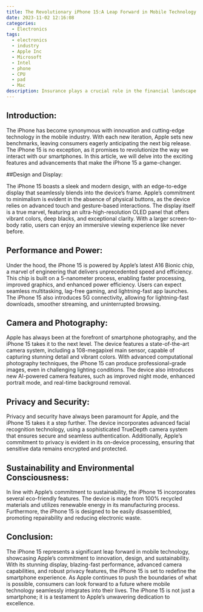 ```yaml
---
title: The Revolutionary iPhone 15:A Leap Forward in Mobile Technology
date: 2023-11-02 12:16:08
categories:
  - Electronics
tags:
  - electronics
  - industry
  - Apple Inc
  - Microsoft
  - Intel
  - phone
  - CPU
  - pad
  - Mac
description: Insurance plays a crucial role in the financial landscape of the United States, providing individuals and businesses with protection against unforeseen risks.
---
```


## Introduction:

The iPhone has become synonymous with innovation and cutting-edge technology in the mobile industry. With each new iteration, Apple sets new benchmarks, leaving consumers eagerly anticipating the next big release. The iPhone 15 is no exception, as it promises to revolutionize the way we interact with our smartphones. In this article, we will delve into the exciting features and advancements that make the iPhone 15 a game-changer.

##Design and Display:

The iPhone 15 boasts a sleek and modern design, with an edge-to-edge display that seamlessly blends into the device’s frame. Apple’s commitment to minimalism is evident in the absence of physical buttons, as the device relies on advanced touch and gesture-based interactions. The display itself is a true marvel, featuring an ultra-high-resolution OLED panel that offers vibrant colors, deep blacks, and exceptional clarity. With a larger screen-to-body ratio, users can enjoy an immersive viewing experience like never before.

## Performance and Power:

Under the hood, the iPhone 15 is powered by Apple’s latest A16 Bionic chip, a marvel of engineering that delivers unprecedented speed and efficiency. This chip is built on a 5-nanometer process, enabling faster processing, improved graphics, and enhanced power efficiency. Users can expect seamless multitasking, lag-free gaming, and lightning-fast app launches. The iPhone 15 also introduces 5G connectivity, allowing for lightning-fast downloads, smoother streaming, and uninterrupted browsing.

## Camera and Photography:

Apple has always been at the forefront of smartphone photography, and the iPhone 15 takes it to the next level. The device features a state-of-the-art camera system, including a 108-megapixel main sensor, capable of capturing stunning detail and vibrant colors. With advanced computational photography techniques, the iPhone 15 can produce professional-grade images, even in challenging lighting conditions. The device also introduces new AI-powered camera features, such as improved night mode, enhanced portrait mode, and real-time background removal.

## Privacy and Security:

Privacy and security have always been paramount for Apple, and the iPhone 15 takes it a step further. The device incorporates advanced facial recognition technology, using a sophisticated TrueDepth camera system that ensures secure and seamless authentication. Additionally, Apple’s commitment to privacy is evident in its on-device processing, ensuring that sensitive data remains encrypted and protected.

## Sustainability and Environmental Consciousness:

In line with Apple’s commitment to sustainability, the iPhone 15 incorporates several eco-friendly features. The device is made from 100% recycled materials and utilizes renewable energy in its manufacturing process. Furthermore, the iPhone 15 is designed to be easily disassembled, promoting repairability and reducing electronic waste.

## Conclusion:

The iPhone 15 represents a significant leap forward in mobile technology, showcasing Apple’s commitment to innovation, design, and sustainability. With its stunning display, blazing-fast performance, advanced camera capabilities, and robust privacy features, the iPhone 15 is set to redefine the smartphone experience. As Apple continues to push the boundaries of what is possible, consumers can look forward to a future where mobile technology seamlessly integrates into their lives. The iPhone 15 is not just a smartphone; it is a testament to Apple’s unwavering dedication to excellence.
